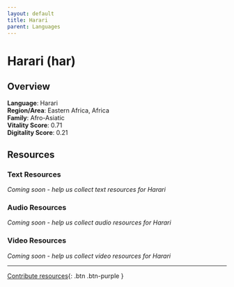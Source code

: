 ```yaml
---
layout: default
title: Harari
parent: Languages
---
```


# Harari (har)

## Overview

**Language**: Harari  
**Region/Area**: Eastern Africa, Africa  
**Family**: Afro-Asiatic  
**Vitality Score**: 0.71  
**Digitality Score**: 0.21  

## Resources

### Text Resources
*Coming soon - help us collect text resources for Harari*

### Audio Resources
*Coming soon - help us collect audio resources for Harari*

### Video Resources
*Coming soon - help us collect video resources for Harari*

---

[Contribute resources](https://fairtrain.github.io/){: .btn .btn-purple }
